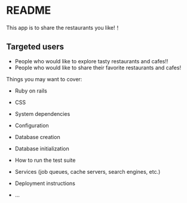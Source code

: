 # README

This app is to share the restaurants you like!！


## Targeted users
* People who would like to explore tasty restaurants and cafes!!
* People who would like to share their favorite restaurants and cafes!


Things you may want to cover:

* Ruby on rails

* CSS

* System dependencies

* Configuration

* Database creation

* Database initialization

* How to run the test suite

* Services (job queues, cache servers, search engines, etc.)

* Deployment instructions

* ...
